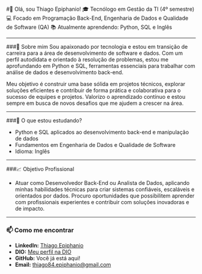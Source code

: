 #👋 Olá, sou Thiago Epiphanio!
🎓 Tecnólogo em Gestão da TI (4º semestre) 
💻 Focado em Programação Back-End, Engenharia de Dados e Qualidade de Software (QA) 
📚 Atualmente aprendendo: Python, SQL e Inglês  

---

###🚀 Sobre mim
Sou apaixonado por tecnologia e estou em transição de carreira para a área de desenvolvimento de software e dados. Com um perfil autodidata e orientado à resolução de problemas, estou me aprofundando em Python e SQL, ferramentas essenciais para trabalhar com análise de dados e desenvolvimento back-end.

Meu objetivo é construir uma base sólida em projetos técnicos, explorar soluções eficientes e contribuir de forma prática e colaborativa para o sucesso de equipes e projetos. Valorizo o aprendizado contínuo e estou sempre em busca de novos desafios que me ajudem a crescer na área.

---

###🌱 O que estou estudando?
- Python e SQL aplicados ao desenvolvimento back-end e manipulação de dados
- Fundamentos em Engenharia de Dados e Qualidade de Software
- Idioma: Inglês

---

###📈 Objetivo Profissional
- Atuar como Desenvolvedor Back-End ou Analista de Dados, aplicando minhas habilidades técnicas para criar sistemas confiáveis, escaláveis e orientados por dados. Procuro oportunidades que possibilitem aprender com profissionais experientes e contribuir com soluções inovadoras e de impacto.

---

### 📫 Como me encontrar  
- **LinkedIn:** [Thiago Epiphanio](https://www.linkedin.com/in/thiago-epiphanio-da-silva-18319396/)  
- **DIO:** [Meu perfil na DIO](https://www.dio.me/users/thiago84_epiphanio)  
- **GitHub:** Você já está aqui!
- **Email:** thiago84.epiphanio@gmail.com
